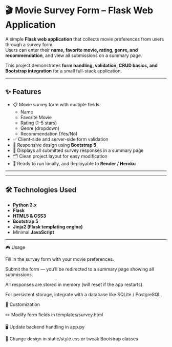 # 🎬 Movie Survey Form – Flask Web Application

A simple **Flask web application** that collects movie preferences from users through a survey form.  
Users can enter their **name, favorite movie, rating, genre, and recommendation**, and view all submissions on a summary page.  

This project demonstrates **form handling, validation, CRUD basics, and Bootstrap integration** for a small full-stack application.  

---

## ✨ Features

- 📋 Movie survey form with multiple fields:
  - Name
  - Favorite Movie
  - Rating (1–5 stars)
  - Genre (dropdown)
  - Recommendation (Yes/No)
- ✅ Client-side and server-side form validation
- 📱 Responsive design using **Bootstrap 5**
- 📝 Displays all submitted survey responses in a summary page
- 🗂️ Clean project layout for easy modification
- 🚀 Ready to run locally, and deployable to **Render / Heroku**

---

---

## 🛠️ Technologies Used

- **Python 3.x**
- **Flask**
- **HTML5 & CSS3**
- **Bootstrap 5**
- **Jinja2 (Flask templating engine)**
- Minimal **JavaScript**

---

🎮 Usage

Fill in the survey form with your movie preferences.

Submit the form — you’ll be redirected to a summary page showing all submissions.

All responses are stored in memory (will reset if the app restarts).

For persistent storage, integrate with a database like SQLite / PostgreSQL.

🎨 Customization

✏️ Modify form fields in templates/survey.html

🖥️ Update backend handling in app.py

🎨 Change design in static/style.css or tweak Bootstrap classes



